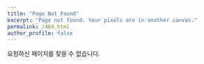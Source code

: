 ```yaml
---
title: "Page Not Found"
excerpt: "Page not found. Your pixels are in another canvas."
permalink: /404.html
author_profile: false
---
```


요청하신 페이지를 찾을 수 없습니다.

<script>
  var GOOG_FIXURL_LANG = 'en';
  var GOOG_FIXURL_SITE = 'https://ikju1.github.io'
</script>
<script src="https://linkhelp.clients.google.com/tbproxy/lh/wm/fixurl.js">
</script>
